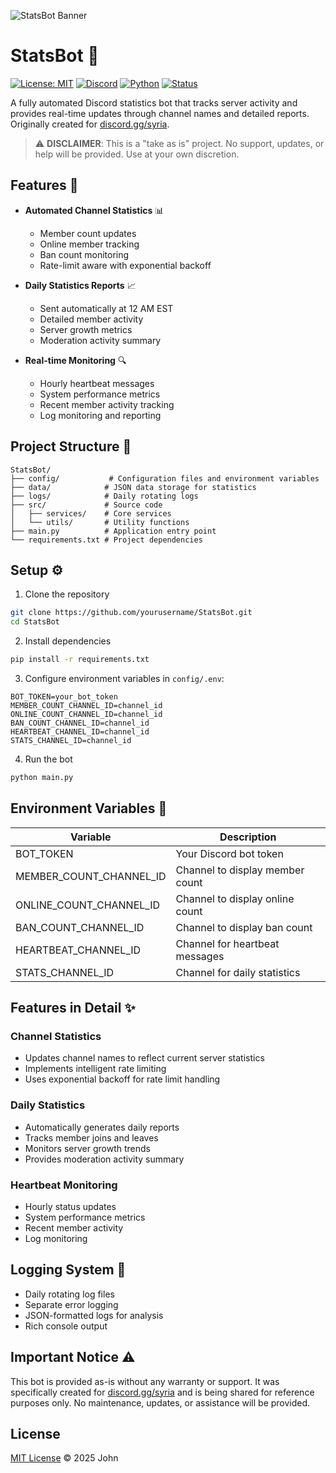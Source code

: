 ![StatsBot Banner](https://raw.githubusercontent.com/trippixn963/StatsBot/main/images/BANNER.gif)

# StatsBot 🤖

[![License: MIT](https://img.shields.io/badge/License-MIT-yellow.svg)](https://opensource.org/licenses/MIT)
[![Discord](https://img.shields.io/badge/Discord-Syria-7289DA?logo=discord)](https://discord.gg/syria)
[![Python](https://img.shields.io/badge/Python-3.8+-blue?logo=python)](https://www.python.org/downloads/)
[![Status](https://img.shields.io/badge/Status-Stable-green)]()

A fully automated Discord statistics bot that tracks server activity and provides real-time updates through channel names and detailed reports. Originally created for [discord.gg/syria](https://discord.gg/syria).

> ⚠️ **DISCLAIMER**: This is a "take as is" project. No support, updates, or help will be provided. Use at your own discretion.

## Features 🚀

- **Automated Channel Statistics** 📊
  - Member count updates
  - Online member tracking
  - Ban count monitoring
  - Rate-limit aware with exponential backoff

- **Daily Statistics Reports** 📈
  - Sent automatically at 12 AM EST
  - Detailed member activity
  - Server growth metrics
  - Moderation activity summary

- **Real-time Monitoring** 🔍
  - Hourly heartbeat messages
  - System performance metrics
  - Recent member activity tracking
  - Log monitoring and reporting

## Project Structure 📁

```
StatsBot/
├── config/           # Configuration files and environment variables
├── data/            # JSON data storage for statistics
├── logs/            # Daily rotating logs
├── src/             # Source code
│   ├── services/    # Core services
│   └── utils/       # Utility functions
├── main.py          # Application entry point
└── requirements.txt # Project dependencies
```

## Setup ⚙️

1. Clone the repository
```bash
git clone https://github.com/yourusername/StatsBot.git
cd StatsBot
```

2. Install dependencies
```bash
pip install -r requirements.txt
```

3. Configure environment variables in `config/.env`:
```env
BOT_TOKEN=your_bot_token
MEMBER_COUNT_CHANNEL_ID=channel_id
ONLINE_COUNT_CHANNEL_ID=channel_id
BAN_COUNT_CHANNEL_ID=channel_id
HEARTBEAT_CHANNEL_ID=channel_id
STATS_CHANNEL_ID=channel_id
```

4. Run the bot
```bash
python main.py
```

## Environment Variables 🔐

| Variable | Description |
|----------|-------------|
| BOT_TOKEN | Your Discord bot token |
| MEMBER_COUNT_CHANNEL_ID | Channel to display member count |
| ONLINE_COUNT_CHANNEL_ID | Channel to display online count |
| BAN_COUNT_CHANNEL_ID | Channel to display ban count |
| HEARTBEAT_CHANNEL_ID | Channel for heartbeat messages |
| STATS_CHANNEL_ID | Channel for daily statistics |

## Features in Detail ✨

### Channel Statistics
- Updates channel names to reflect current server statistics
- Implements intelligent rate limiting
- Uses exponential backoff for rate limit handling

### Daily Statistics
- Automatically generates daily reports
- Tracks member joins and leaves
- Monitors server growth trends
- Provides moderation activity summary

### Heartbeat Monitoring
- Hourly status updates
- System performance metrics
- Recent member activity
- Log monitoring

## Logging System 📝

- Daily rotating log files
- Separate error logging
- JSON-formatted logs for analysis
- Rich console output

## Important Notice ⚠️

This bot is provided as-is without any warranty or support. It was specifically created for [discord.gg/syria](https://discord.gg/syria) and is being shared for reference purposes only. No maintenance, updates, or assistance will be provided.

## License

[MIT License](LICENSE) © 2025 John 